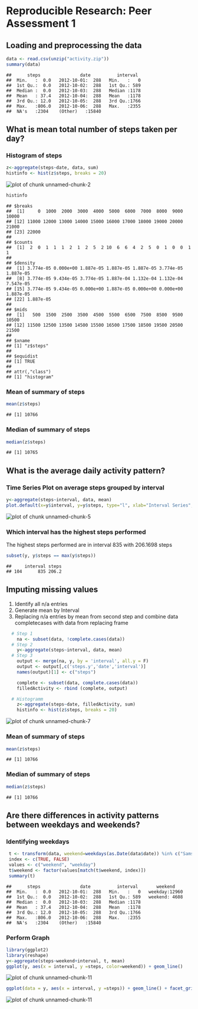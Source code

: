 # Reproducible Research: Peer Assessment 1


## Loading and preprocessing the data


```r
data <- read.csv(unzip("activity.zip"))
summary(data)
```

```
##      steps               date          interval   
##  Min.   :  0.0   2012-10-01:  288   Min.   :   0  
##  1st Qu.:  0.0   2012-10-02:  288   1st Qu.: 589  
##  Median :  0.0   2012-10-03:  288   Median :1178  
##  Mean   : 37.4   2012-10-04:  288   Mean   :1178  
##  3rd Qu.: 12.0   2012-10-05:  288   3rd Qu.:1766  
##  Max.   :806.0   2012-10-06:  288   Max.   :2355  
##  NA's   :2304    (Other)   :15840
```

## What is mean total number of steps taken per day?

### Histogram of steps

```r
z<-aggregate(steps~date, data, sum)
histinfo <- hist(z$steps, breaks = 20)
```

![plot of chunk unnamed-chunk-2](figure/unnamed-chunk-2.png) 

```r
histinfo
```

```
## $breaks
##  [1]     0  1000  2000  3000  4000  5000  6000  7000  8000  9000 10000
## [12] 11000 12000 13000 14000 15000 16000 17000 18000 19000 20000 21000
## [23] 22000
## 
## $counts
##  [1]  2  0  1  1  1  2  1  2  5  2 10  6  6  4  2  5  0  1  0  0  1  1
## 
## $density
##  [1] 3.774e-05 0.000e+00 1.887e-05 1.887e-05 1.887e-05 3.774e-05 1.887e-05
##  [8] 3.774e-05 9.434e-05 3.774e-05 1.887e-04 1.132e-04 1.132e-04 7.547e-05
## [15] 3.774e-05 9.434e-05 0.000e+00 1.887e-05 0.000e+00 0.000e+00 1.887e-05
## [22] 1.887e-05
## 
## $mids
##  [1]   500  1500  2500  3500  4500  5500  6500  7500  8500  9500 10500
## [12] 11500 12500 13500 14500 15500 16500 17500 18500 19500 20500 21500
## 
## $xname
## [1] "z$steps"
## 
## $equidist
## [1] TRUE
## 
## attr(,"class")
## [1] "histogram"
```

### Mean of summary of steps


```r
mean(z$steps)
```

```
## [1] 10766
```

### Median of summary of steps

```r
median(z$steps)
```

```
## [1] 10765
```

## What is the average daily activity pattern?

### Time Series Plot on average steps grouped by interval

```r
y<-aggregate(steps~interval, data, mean)
plot.default(x=y$interval, y=y$steps, type="l", xlab="Interval Series", ylab="Mean Steps")
```

![plot of chunk unnamed-chunk-5](figure/unnamed-chunk-5.png) 
### Which interval has the highest steps performed

The highest steps performed are in interval 835 with 206.1698 steps

```r
subset(y, y$steps == max(y$steps))
```

```
##     interval steps
## 104      835 206.2
```

## Imputing missing values

1. Identify all n/a entries
2. Generate mean by Interval
3. Replacing n/a entries by mean from second step and combine data completecases with data from replacing frame
    
    

```r
  # Step 1
    na <- subset(data, !complete.cases(data))
  # Step 2
    y<-aggregate(steps~interval, data, mean)
  # Step 3
    output <- merge(na, y, by = 'interval', all.y = F)
    output <- output[,c('steps.y','date','interval')]
    names(output)[1] <- c("steps")

    complete <- subset(data, complete.cases(data))
    filledActivity <- rbind (complete, output)

  # Histogramm
    z<-aggregate(steps~date, filledActivity, sum)
    histinfo <- hist(z$steps, breaks = 20)
```

![plot of chunk unnamed-chunk-7](figure/unnamed-chunk-7.png) 
### Mean of summary of steps


```r
mean(z$steps)
```

```
## [1] 10766
```

### Median of summary of steps

```r
median(z$steps)
```

```
## [1] 10766
```
## Are there differences in activity patterns between weekdays and weekends?

### Identifying weekdays

```r
 t <- transform(data, weekend=weekdays(as.Date(data$date)) %in% c("Samstag","Sonntag"))
 index <- c(TRUE, FALSE)
 values <- c("weekend", "weekday")
 t$weekend <- factor(values[match(t$weekend, index)])
 summary(t)
```

```
##      steps               date          interval       weekend     
##  Min.   :  0.0   2012-10-01:  288   Min.   :   0   weekday:12960  
##  1st Qu.:  0.0   2012-10-02:  288   1st Qu.: 589   weekend: 4608  
##  Median :  0.0   2012-10-03:  288   Median :1178                  
##  Mean   : 37.4   2012-10-04:  288   Mean   :1178                  
##  3rd Qu.: 12.0   2012-10-05:  288   3rd Qu.:1766                  
##  Max.   :806.0   2012-10-06:  288   Max.   :2355                  
##  NA's   :2304    (Other)   :15840
```

### Perform Graph


```r
library(ggplot2)
library(reshape)
y<-aggregate(steps~weekend+interval, t, mean)
ggplot(y, aes(x = interval, y =steps, color=weekend)) + geom_line()
```

![plot of chunk unnamed-chunk-11](figure/unnamed-chunk-111.png) 

```r
ggplot(data = y, aes(x = interval, y =steps)) + geom_line() + facet_grid(weekend ~ .)
```

![plot of chunk unnamed-chunk-11](figure/unnamed-chunk-112.png) 
